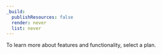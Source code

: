 ```yaml
---
_build:
  publishResources: false
  render: never
  list: never
---
```

To learn more about features and functionality, select a plan.

